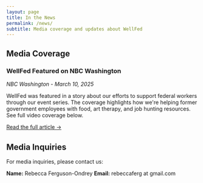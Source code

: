 ```yaml
---
layout: page
title: In the News
permalink: /news/
subtitle: Media coverage and updates about WellFed
---
```


## Media Coverage

### WellFed Featured on NBC Washington
*NBC Washington - March 10, 2025*

WellFed was featured in a story about our efforts to support federal workers through our event series. The coverage highlights how we're helping former government employees with food, art therapy, and job hunting resources. See full video coverage below.

[Read the full article →](https://www.nbcwashington.com/news/local/well-fed-fired-federal-workers-event-help-others/3863546/)

<div class="video-container" style="margin: 2rem 0;">
    <script type="text/javascript" charset="UTF-8" 
        src="https://nbcwashington.com/portableplayer/?CID=1:14:3863401&videoID=2413785667651&origin=nbcwashington.com&fullWidth=y&autoplay=true"></script>
</div>

## Media Inquiries

For media inquiries, please contact us:

**Name:** Rebecca Ferguson-Ondrey
**Email:** rebeccaferg at gmail.com 